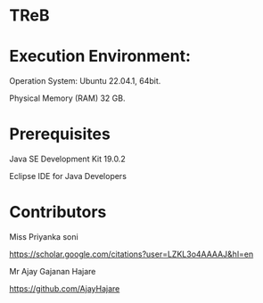 # TReB
# Execution Environment:
Operation System: Ubuntu 22.04.1, 64bit. 

Physical Memory (RAM) 32 GB.

# Prerequisites
 Java SE Development Kit 19.0.2
 
 Eclipse IDE for Java Developers 





 # Contributors
Miss Priyanka soni 

https://scholar.google.com/citations?user=LZKL3o4AAAAJ&hl=en

Mr Ajay Gajanan Hajare

https://github.com/AjayHajare



